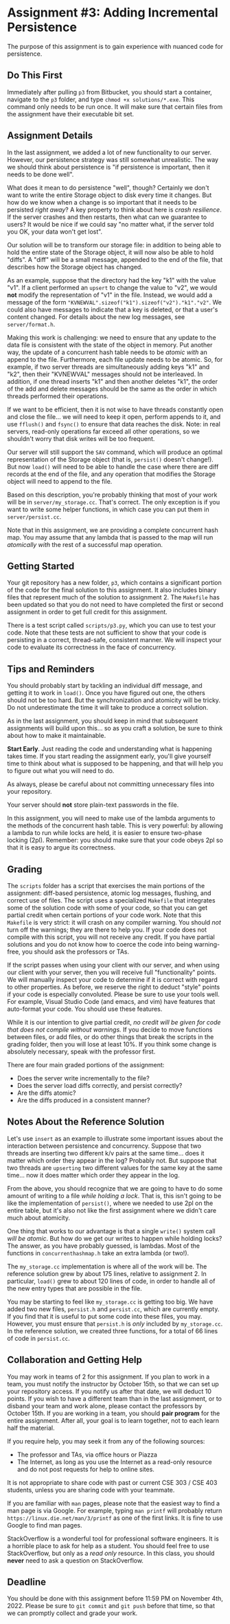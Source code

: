 # Assignment #3: Adding Incremental Persistence

The purpose of this assignment is to gain experience with nuanced code for
persistence.

## Do This First

Immediately after pulling `p3` from Bitbucket, you should start a container,
navigate to the `p3` folder, and type `chmod +x solutions/*.exe`.  This command
only needs to be run once.  It will make sure that certain files from the
assignment have their executable bit set.

## Assignment Details

In the last assignment, we added a lot of new functionality to our server.
However, our persistence strategy was still somewhat unrealistic.  The way we
should think about persistence is "if persistence is important, then it needs to
be done well".

What does it mean to do persistence "well", though?  Certainly we don't want to
write the entire Storage object to disk every time it changes.  But how do we
know when a change is so important that it needs to be persisted *right away*? A
key property to think about here is *crash resilience*.  If the server crashes
and then restarts, then what can we guarantee to users?  It would be nice if we
could say "no matter what, if the server told you OK, your data won't get lost".

Our solution will be to transform our storage file: in addition to being able to
hold the entire state of the Storage object, it will now also be able to hold
"diffs".  A "diff" will be a small message, appended to the end of the file,
that describes how the Storage object has changed.

As an example, suppose that the directory had the key "k1" with the value "v1".
If a client performed an `upsert` to change the value to "v2", we would **not**
modify the representation of "v1" in the file.  Instead, we would add a message
of the form `"KVNEWVAL".sizeof("k1").sizeof("v2")."k1"."v2"`.  We could also
have messages to indicate that a key is deleted, or that a user's content
changed. For details about the new log messages, see `server/format.h`.

Making this work is challenging: we need to ensure that any update to the data
file is consistent with the state of the object in memory.  Put another way, the
update of a concurrent hash table needs to be *atomic with* an append to the
file.  Furthermore, each file update needs to be atomic.  So, for example, if
two server threads are simultaneously adding keys "k1" and "k2", then their
"KVNEWVAL" messages should not be interleaved.  In addition, if one thread
inserts "k1" and then another deletes "k1", the order of the add and delete
messages should be the same as the order in which threads performed their
operations.

If we want to be efficient, then it is not wise to have threads constantly open
and close the file... we will need to keep it open, perform appends to it, and
use `fflush()` and `fsync()` to ensure that data reaches the disk.  Note: in
real servers, read-only operations far exceed all other operations, so we
shouldn't worry that disk writes will be too frequent.

Our server will still support the `SAV` command, which will produce an optimal
representation of the Storage object (that is, `persist()` doesn't change!). But
now `load()` will need to be able to handle the case where there are diff
records at the end of the file, and any operation that modifies the Storage
object will need to append to the file.

Based on this description, you're probably thinking that most of your work will
be in `server/my_storage.cc`.  That's correct.  The only exception is if you
want to write some helper functions, in which case you can put them in
`server/persist.cc`.

Note that in this assignment, we are providing a complete concurrent hash map.
You may assume that any lambda that is passed to the map will run *atomically
with* the rest of a successful map operation.

## Getting Started

Your git repository has a new folder, `p3`, which contains a significant portion
of the code for the final solution to this assignment.  It also includes binary
files that represent much of the solution to assignment 2.  The `Makefile` has
been updated so that you do not need to have completed the first or second
assignment in order to get full credit for this assignment.

There is a test script called `scripts/p3.py`, which you can use to test your
code.  Note that these tests are not sufficient to show that your code is
persisting in a correct, thread-safe, consistent manner.  We will inspect your
code to evaluate its correctness in the face of concurrency.

## Tips and Reminders

You should probably start by tackling an individual diff message, and getting it
to work in `load()`.  Once you have figured out one, the others should not be
too hard.  But the synchronization and atomicity will be tricky.  Do not
underestimate the time it will take to produce a correct solution.

As in the last assignment, you should keep in mind that subsequent assignments
will build upon this... so as you craft a solution, be sure to think about how
to make it maintainable.

**Start Early**.  Just reading the code and understanding what is happening
takes time.  If you start reading the assignment early, you'll give yourself
time to think about what is supposed to be happening, and that will help you to
figure out what you will need to do.

As always, please be careful about not committing unnecessary files into your
repository.

Your server should **not** store plain-text passwords in the file.

In this assignment, you will need to make use of the lambda arguments to the
methods of the concurrent hash table.  This is very powerful: by allowing a
lambda to run while locks are held, it is easier to ensure two-phase locking
(2pl).  Remember: you should make sure that your code obeys 2pl so that it is
easy to argue its correctness.

## Grading

The `scripts` folder has a script that exercises the main portions of the
assignment: diff-based persistence, atomic log messages, flushing, and correct
use of files.  The script uses a specialized `Makefile` that integrates some of
the solution code with some of your code, so that you can get partial credit
when certain portions of your code work.  Note that this `Makefile` is very
strict: it will crash on any compiler warning.  You should *not* turn off the
warnings; they are there to help you.  If your code does not compile with this
script, you will not receive any credit.  If you have partial solutions and you
do not know how to coerce the code into being warning-free, you should ask the
professors or TAs.

If the script passes when using your client with our server, and when using our
client with your server, then you will receive full "functionality" points.  We
will manually inspect your code to determine if it is correct with regard to
other properties.  As before, we reserve the right to deduct "style" points if
your code is especially convoluted.  Please be sure to use your tools well.  For
example, Visual Studio Code (and emacs, and vim) have features that auto-format
your code.  You should use these features.

While it is our intention to give partial credit, *no credit will be given for
code that does not compile without warnings.*  If you decide to move functions
between files, or add files, or do other things that break the scripts in the
grading folder, then you will lose at least 10%. If you think some change is
absolutely necessary, speak with the professor first.

There are four main graded portions of the assignment:

* Does the server write incrementally to the file?
* Does the server load diffs correctly, and persist correctly?
* Are the diffs atomic?
* Are the diffs produced in a consistent manner?

## Notes About the Reference Solution

Let's use `insert` as an example to illustrate some important issues about the
interaction between persistence and concurrency.  Suppose that two threads are
inserting two different k/v pairs at the same time... does it matter which order
they appear in the log?  Probably not.  But suppose that two threads are
`upserting` two different values for the same key at the same time... now it does
matter which order they appear in the log.

From the above, you should recognize that we are going to have to do some amount
of writing to a file *while holding a lock*.  That is, this isn't going to be
like the implementation of `persist()`, where we needed to use 2pl on the entire
table, but it's also not like the first assignment where we didn't care much
about atomicity.

One thing that works to our advantage is that a single `write()` system call
*will be atomic*.  But how do we get our writes to happen while holding locks?
The answer, as you have probably guessed, is lambdas.  Most of the functions in
`concurrenthashmap.h` take an extra lambda (or two!).

The `my_storage.cc` implementation is where all of the work will be.  The
reference solution grew by about 175 lines, relative to assignment 2.  In
particular, `load()` grew to about 120 lines of code, in order to handle all of
the new entry types that are possible in the file.

You may be starting to feel like `my_storage.cc` is getting too big.  We have
added two new files, `persist.h` and `persist.cc`, which are currently empty.
If you find that it is useful to put some code into these files, you may.
However, you must ensure that `persist.h` is *only* included by `my_storage.cc`.
In the reference solution, we created three functions, for a total of 66 lines
of code in `persist.cc`.

## Collaboration and Getting Help

You may work in teams of 2 for this assignment.  If you plan to work in a team,
you must notify the instructor by October 15th, so that we can set up your
repository access.  If you notify us after that date, we will deduct 10 points.
If you wish to have a different team than in the last assignment, or to disband
your team and work alone, please contact the professors by October 15th. If you
are working in a team, you should **pair program** for the entire assignment.
After all, your goal is to learn together, not to each learn half the material.

If you require help, you may seek it from any of the following sources:

* The professor and TAs, via office hours or Piazza
* The Internet, as long as you use the Internet as a read-only resource and do
  not post requests for help to online sites.

It is not appropriate to share code with past or current CSE 303 / CSE 403
students, unless you are sharing code with your teammate.

If you are familiar with `man` pages, please note that the easiest way to find a
man page is via Google.  For example, typing `man printf` will probably return
`https://linux.die.net/man/3/printf` as one of the first links.  It is fine to
use Google to find man pages.

StackOverflow is a wonderful tool for professional software engineers.  It is a
horrible place to ask for help as a student.  You should feel free to use
StackOverflow, but only as a *read only* resource.  In this class, you should
**never** need to ask a question on StackOverflow.

## Deadline

You should be done with this assignment before 11:59 PM on November 4th, 2022.
Please be sure to `git commit` and `git push` before that time, so that we can
promptly collect and grade your work.
